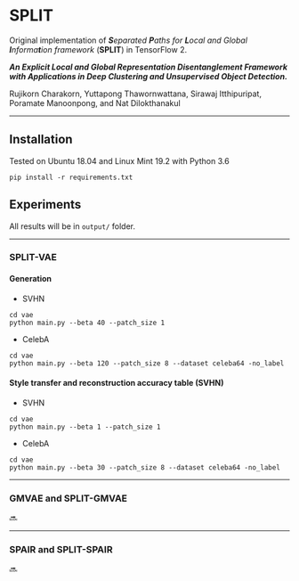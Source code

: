 # SPLIT
Original implementation of _**S**eparated **P**aths for **L**ocal and Global **I**nforma**t**ion framework_ (**SPLIT**) in TensorFlow 2.

***An Explicit Local and Global Representation Disentanglement Framework with Applications in Deep Clustering and Unsupervised Object Detection.***

Rujikorn Charakorn, Yuttapong Thawornwattana, Sirawaj Itthipuripat, Poramate Manoonpong, and Nat Dilokthanakul

___



## Installation

Tested on Ubuntu 18.04 and Linux Mint 19.2 with Python 3.6

`pip install -r requirements.txt`


## Experiments

All results will be in `output/` folder.
___
### SPLIT-VAE

#### Generation
- SVHN

```
cd vae
python main.py --beta 40 --patch_size 1
```

- CelebA

```
cd vae
python main.py --beta 120 --patch_size 8 --dataset celeba64 -no_label
```

#### Style transfer and reconstruction accuracy table (SVHN)
- SVHN

```
cd vae
python main.py --beta 1 --patch_size 1
```

- CelebA

```
cd vae
python main.py --beta 30 --patch_size 8 --dataset celeba64 -no_label
```  
___
### GMVAE and SPLIT-GMVAE

:soon:
___
### SPAIR and SPLIT-SPAIR

:soon:
